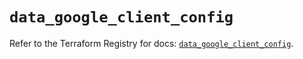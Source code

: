 # `data_google_client_config`

Refer to the Terraform Registry for docs: [`data_google_client_config`](https://registry.terraform.io/providers/hashicorp/google-beta/6.16.0/docs/data-sources/google_client_config).

